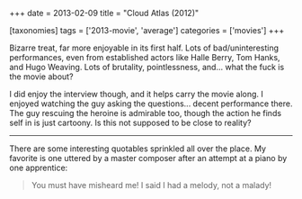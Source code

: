 +++
date = 2013-02-09
title = "Cloud Atlas (2012)"

[taxonomies]
tags = ['2013-movie', 'average']
categories = ['movies']
+++

Bizarre treat, far more enjoyable in its first half. Lots of
bad/uninteresting performances, even from established actors like Halle
Berry, Tom Hanks, and Hugo Weaving. Lots of brutality, pointlessness,
and... what the fuck is the movie about?

I did enjoy the interview though, and it helps carry the movie along. I
enjoyed watching the guy asking the questions... decent performance
there. The guy rescuing the heroine is admirable too, though the action
he finds self in is just cartoony. Is this not supposed to be close to
reality?

---

There are some interesting quotables sprinkled all over the place. My
favorite is one uttered by a master composer after an attempt at a piano
by one apprentice:

> You must have misheard me! I said I had a melody, not a malady!
